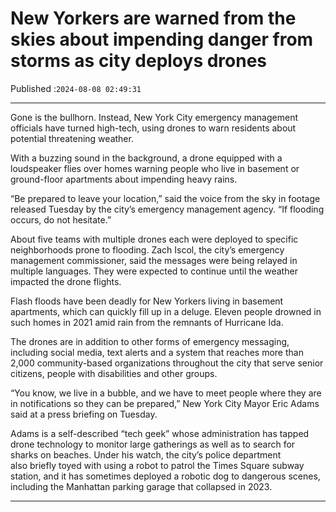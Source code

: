 # New Yorkers are warned from the skies about impending danger from storms as city deploys drones

Published :`2024-08-08 02:49:31`

---

Gone is the bullhorn. Instead, New York City emergency management officials have turned high-tech, using drones to warn residents about potential threatening weather.

With a buzzing sound in the background, a drone equipped with a loudspeaker flies over homes warning people who live in basement or ground-floor apartments about impending heavy rains.

“Be prepared to leave your location,” said the voice from the sky in footage released Tuesday by the city’s emergency management agency. “If flooding occurs, do not hesitate.”

About five teams with multiple drones each were deployed to specific neighborhoods prone to flooding. Zach Iscol, the city’s emergency management commissioner, said the messages were being relayed in multiple languages. They were expected to continue until the weather impacted the drone flights.

Flash floods have been deadly for New Yorkers living in basement apartments, which can quickly fill up in a deluge. Eleven people drowned in such homes in 2021 amid rain from the remnants of Hurricane Ida.

The drones are in addition to other forms of emergency messaging, including social media, text alerts and a system that reaches more than 2,000 community-based organizations throughout the city that serve senior citizens, people with disabilities and other groups.

“You know, we live in a bubble, and we have to meet people where they are in notifications so they can be prepared,” New York City Mayor Eric Adams said at a press briefing on Tuesday.

Adams is a self-described “tech geek” whose administration has tapped drone technology to monitor large gatherings as well as to search for sharks on beaches. Under his watch, the city’s police department also briefly toyed with using a robot to patrol the Times Square subway station, and it has sometimes deployed a robotic dog to dangerous scenes, including the Manhattan parking garage that collapsed in 2023.

---

